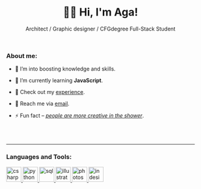 <h1 align="center">👋🏻 Hi, I'm Aga!  </h1>
<p align="center">Architect / Graphic designer / CFGdegree Full-Stack Student</p><br>

<h3 align="left">About me:</h3>

- 🔭 I’m into boosting knowledge and skills.

- 🌱 I’m currently learning **JavaScript**.

- 📄 Check out my [experience](https://www.linkedin.com/in/agnieszka-thiel/).

- 💬 Reach me via [email](mailto:ag.thiel.arc@gmail.com?subject=[GitHub]%20Outreach).

- ⚡ Fun fact – <ins>*people are more creative in the shower*</ins>.

<!--<h3 align="left">Connect with me:</h3>
<p align="left">
<a href="https://discord.gg/Aga#4386" target="blank"><img align="center" src="https://raw.githubusercontent.com/rahuldkjain/github-profile-readme-generator/master/src/images/icons/Social/discord.svg" alt="Aga#4386" height="30" width="40" /></a>
</p> -->
<br><br>

---

<h3 align="left">Languages and Tools:</h3>
<p align="left"><a href="https://www.w3schools.com/cs/" target="_blank" rel="noreferrer"> <img src="https://www.svgrepo.com/show/305920/csharp.svg" alt="csharp" width="40" height="40"/></a><a href="https://www.python.org" target="_blank" rel="noreferrer"> <img src="https://upload.wikimedia.org/wikipedia/commons/d/d3/Python_icon_%28black_and_white%29.svg" alt="python" width="40" height="40"/> </a><a href="https://dev.mysql.com/doc/" target="_blank" rel="noreferrer"> <img src="https://www.svgrepo.com/show/384697/database-data-base.svg" alt="sql" width="40" height="40"/></a><a href="www.adobe.com" target="_blank" rel="noreferrer"> <img src="https://www.svgrepo.com/show/503148/adobe-ai.svg" alt="illustrator" width="40" height="40"/></a><a href="www.adobe.com" target="_blank" rel="noreferrer"> <img src="https://www.svgrepo.com/show/503155/adobe-ps.svg" alt="photoshop" width="40" height="40"/> </a><a href="www.adobe.com" target="_blank" rel="noreferrer"> <img src="https://www.svgrepo.com/show/503146/adobe-id.svg" alt="indesign" width="40" height="40"/></a></p>

<!--<h3 align="left">Support:</h3>
<p><a href="https://www.buymeacoffee.com/https://www.buymeacoffee.com/aginsideout"> <img align="left" src="https://cdn.buymeacoffee.com/buttons/v2/default-yellow.png" height="50" width="210" alt="https://www.buymeacoffee.com/aginsideout" /></a></p> -->

<br><br>

